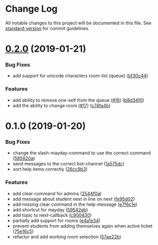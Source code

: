 # Change Log

All notable changes to this project will be documented in this file. See [standard-version](https://github.com/conventional-changelog/standard-version) for commit guidelines.

<a name="0.2.0"></a>
# [0.2.0](https://github.com/chas-academy/drmayday/compare/v0.1.0...v0.2.0) (2019-01-21)


### Bug Fixes

* add support for unicode characters room-list (queue) ([bf30c44](https://github.com/chas-academy/drmayday/commit/bf30c44))


### Features

* add ability to remove one-self from the queue ([#16](https://github.com/chas-academy/drmayday/issues/16)) ([b8d34f0](https://github.com/chas-academy/drmayday/commit/b8d34f0))
* add the ability to change room ([#17](https://github.com/chas-academy/drmayday/issues/17)) ([c74fa4b](https://github.com/chas-academy/drmayday/commit/c74fa4b))



<a name="0.1.0"></a>
# 0.1.0 (2019-01-20)


### Bug Fixes

* change the slash-mayday-command to use the correct command ([585620a](https://github.com/chas-academy/drmayday/commit/585620a))
* send messages to the correct bot-channel ([1a575dc](https://github.com/chas-academy/drmayday/commit/1a575dc))
* sort help items correctly ([26cc9b3](https://github.com/chas-academy/drmayday/commit/26cc9b3))


### Features

* add clear-command for admins ([2544f0a](https://github.com/chas-academy/drmayday/commit/2544f0a))
* add message about student next in line on next ([fe95d02](https://github.com/chas-academy/drmayday/commit/fe95d02))
* add missing clear command in the help-message ([e7f6c1e](https://github.com/chas-academy/drmayday/commit/e7f6c1e))
* add shortcut for mayday ([59542eb](https://github.com/chas-academy/drmayday/commit/59542eb))
* add topic to next-callback ([c900430](https://github.com/chas-academy/drmayday/commit/c900430))
* partially add support for rooms ([e4a1e34](https://github.com/chas-academy/drmayday/commit/e4a1e34))
* prevent students from adding themselves again when active ticket ([75e16c5](https://github.com/chas-academy/drmayday/commit/75e16c5))
* refactor and add working room selection ([57ae22b](https://github.com/chas-academy/drmayday/commit/57ae22b))
